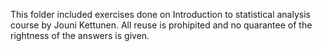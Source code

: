 This folder included exercises done on Introduction to statistical analysis course by Jouni Kettunen. All reuse is prohipited and no quarantee of the rightness of the answers is given.
